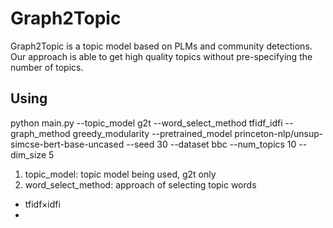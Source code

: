 # Graph2Topic
Graph2Topic is a topic model based on PLMs and community detections. Our approach is able to get high quality topics without pre-specifying the number of topics. 
## Using
python main.py --topic_model g2t --word_select_method tfidf_idfi --graph_method greedy_modularity --pretrained_model princeton-nlp/unsup-simcse-bert-base-uncased --seed 30 --dataset bbc --num_topics 10 --dim_size 5
1. topic_model: topic model being used, g2t only
2. word_select_method: approach of selecting topic words
  * tfidf×idfi
  * 
  
